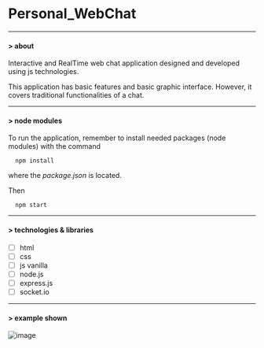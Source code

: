 # Personal_WebChat

---

#### > about

Interactive and RealTime web chat application designed and developed using js technologies.

This application has basic features and basic graphic interface.
However, it covers traditional functionalities of a chat. 


----
#### > node modules

To run the application, remember to install needed packages (node modules) with the command
```
  npm install
```
where the *package.json* is located. 

Then 
```
  npm start
```
----

#### > technologies & libraries

- [ ] html
- [ ] css
- [ ] js vanilla
- [ ] node.js
- [ ] express.js
- [ ] socket.io

---
#### > example shown
![image](https://user-images.githubusercontent.com/45211249/120551701-9ab73080-c3f6-11eb-8fcf-9658c777a74b.png)
